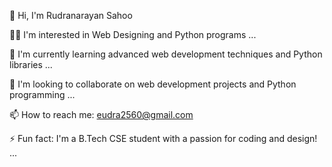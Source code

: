 👋 Hi, I'm Rudranarayan Sahoo

👨‍💻 I'm interested in Web Designing and Python programs ...

🌱 I'm currently learning advanced web development techniques and Python libraries ...

🤝 I'm looking to collaborate on web development projects and Python programming ...

📫 How to reach me: eudra2560@gmail.com

⚡ Fun fact: I'm a B.Tech CSE student with a passion for coding and design! ...
